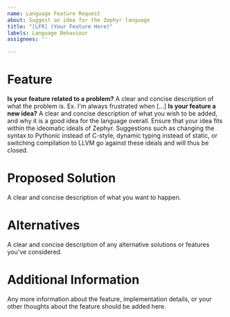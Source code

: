 ```yaml
---
name: Language Feature Request
about: Suggest an idea for the Zephyr language
title: "[LFR] (Your Feature Here)"
labels: Language Behaviour
assignees: ''

---
```


# Feature
**Is your feature related to a problem?**
A clear and concise description of what the problem is. Ex. I'm always frustrated when [...]
**Is your feature a new idea?**
A clear and concise description of what you wish to be added, and why it is a good idea for the language overall. Ensure that your idea fits within the ideomatic ideals of Zephyr. Suggestions such as changing the syntax to Pythonic instead of C-style, dynamic typing instead of static, or switching compilation to LLVM go against these ideals and will thus be closed.

# Proposed Solution
A clear and concise description of what you want to happen.

# Alternatives
A clear and concise description of any alternative solutions or features you've considered.

# Additional Information
Any more information about the feature, implementation details, or your other thoughts about the feature should be added here.
